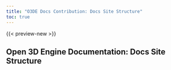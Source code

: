 ```yaml
---
title: "O3DE Docs Contribution: Docs Site Structure"
toc: true
---
```


{{< preview-new >}}

## Open 3D Engine Documentation: Docs Site Structure